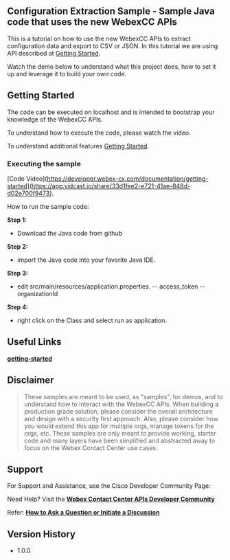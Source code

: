 ## Configuration Extraction Sample - Sample Java code that uses the new WebexCC APIs

This is a tutorial on how to use the new WebexCC APIs to extract configuration data and export to CSV or JSON. 
In this tutorial we are using API described at [Getting Started](https://developer.webex-cx.com/documentation/getting-started).

Watch the demo below to understand what this project does, how to set it up and leverage it to build your own code.

## Getting Started

The code can be executed on localhost and is intended to bootstrap your knowledge of the WebexCC APIs.

To understand how to execute the code, please watch the video.

To understand additional features [Getting Started](https://developer.webex-cx.com/documentation/getting-started).

### Executing the sample

[Code Video](https://developer.webex-cx.com/documentation/getting-started](https://app.vidcast.io/share/33d1fee2-e721-41ae-848d-d02e700f9473).

How to run the sample code:

**Step 1:**
- Download the Java code from github

**Step 2:**

- import the Java code into your favorite Java IDE.

**Step 3:**

- edit src/main/resources/application.properties.
-- access_token
-- organizationId

**Step 4:**

- right click on the Class and select run as application.



## Useful Links

**[getting-started](https://developer.webex-cx.com/documentation/getting-started)**

## Disclaimer

> These samples are meant to be used, as "samples", for demos, and to understand how to interact with the WebexCC APIs.
> When building a production grade solution, please consider the overall architecture and design with a security first approach.
> Also, please consider how you would extend this app for multiple orgs, manage tokens for the orgs, etc.
> These samples are only meant to provide working, starter code and many layers have been simplified and abstracted away to focus on the Webex Contact Center use cases.

## Support

For Support and Assistance, use the Cisco Developer Community Page:

Need Help? Visit the **[Webex Contact Center APIs Developer Community](https://community.cisco.com/t5/contact-center/bd-p/j-disc-dev-contact-center)**

Refer: **[How to Ask a Question or Initiate a Discussion](https://community.cisco.com/t5/contact-center/webex-contact-center-apis-developer-community-and-support/m-p/4558270)**

## Version History

- 1.0.0

